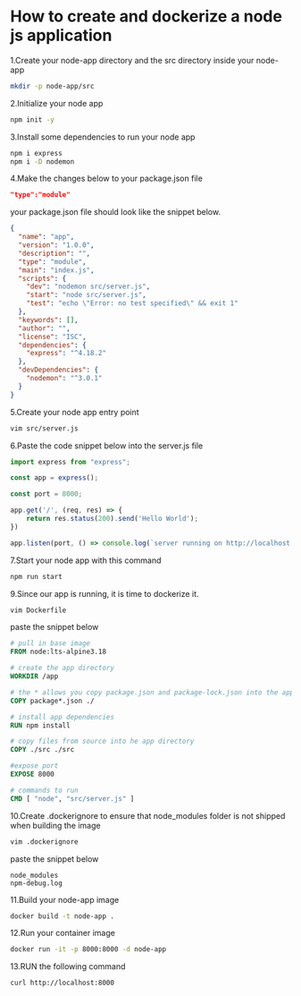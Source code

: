 # How to create and dockerize a node js application

1.Create your node-app directory and the src directory inside your node-app

```sh
mkdir -p node-app/src
```

2.Initialize your node app

```sh
npm init -y
```

3.Install some dependencies to run your node app

```sh
npm i express
npm i -D nodemon
```

4.Make the changes below to your package.json file

```json
"type":"module"
```

your package.json file should look like the snippet below.

```json
{
  "name": "app",
  "version": "1.0.0",
  "description": "",
  "type": "module",
  "main": "index.js",
  "scripts": {
    "dev": "nodemon src/server.js",
    "start": "node src/server.js",
    "test": "echo \"Error: no test specified\" && exit 1"
  },
  "keywords": [],
  "author": "",
  "license": "ISC",
  "dependencies": {
    "express": "^4.18.2"
  },
  "devDependencies": {
    "nodemon": "^3.0.1"
  }
}
```

5.Create your node app entry point

```sh
vim src/server.js
```

6.Paste the code snippet below into the server.js file

```js
import express from "express";

const app = express();

const port = 8000;

app.get('/', (req, res) => {
    return res.status(200).send('Hello World');
})

app.listen(port, () => console.log(`server running on http://localhost:${port}`));
```

7.Start your node app with this command

```sh
npm run start
```

9.Since our app is running, it is time to dockerize it.

```sh
vim Dockerfile
```

paste the snippet below

```Dockerfile
# pull in base image
FROM node:lts-alpine3.18

# create the app directory
WORKDIR /app

# the * allows you copy package.json and package-lock.json into the app directory
COPY package*.json ./

# install app dependencies
RUN npm install

# copy files from source into he app directory
COPY ./src ./src

#expose port
EXPOSE 8000

# commands to run 
CMD [ "node", "src/server.js" ]
```

10.Create .dockerignore to ensure that node_modules folder is not shipped when building the image

```sh
vim .dockerignore
```

paste the snippet below

```.dockerignore
node_modules
npm-debug.log
```

11.Build your node-app image

```sh
docker build -t node-app .
```

12.Run your container image

```sh
docker run -it -p 8000:8000 -d node-app
```

13.RUN the following command

```sh
curl http://localhost:8000
```
